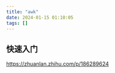 ```yaml
---
title: "awk"
date: 2024-01-15 01:10:05
tags: []
---
```

## 快速入门

https://zhuanlan.zhihu.com/p/186289624


